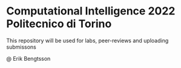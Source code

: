 # Computational Intelligence 2022 Politecnico di Torino

This repository will be used for labs, peer-reviews and uploading submissons


@ Erik Bengtsson
